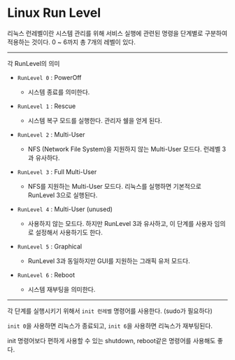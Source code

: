 # Linux Run Level

리눅스 런레벨이란 시스템 관리를 위해 서비스 실행에 관련된 명령을 단계별로 구분하여 적용하는 것이다. 0 ~ 6까지 총 7개의 레벨이 있다.

---

각 RunLevel의 의미

- `RunLevel 0` : PowerOff
  - 시스템 종료를 의미한다.

- `RunLevel 1` : Rescue
  - 시스템 복구 모드를 실행한다. 관리자 쉘을 얻게 된다.

- `RunLevel 2` : Multi-User
  - NFS (Network File System)을 지원하지 않는 Multi-User 모드다. 런레벨 3과 유사하다.

- `RunLevel 3` : Full Multi-User
  - NFS를 지원하는 Multi-User 모드다. 리눅스를 실행하면 기본적으로 RunLevel 3으로 실행된다.

- `RunLevel 4` : Multi-User (unused)
  - 사용하지 않는 모드다. 하지만 RunLevel 3과 유사하고, 이 단계를 사용자 임의로 설정해서 사용하기도 한다.

- `RunLevel 5` : Graphical
  - RunLevel 3과 동일하지만 GUI를 지원하는 그래픽 유저 모드다.

- `RunLevel 6` : Reboot
  - 시스템 재부팅을 의미한다.

---

각 단계를 실행시키기 위해서 `init 런레벨` 명령어를 사용한다. (sudo가 필요하다)

`init 0`을 사용하면 리눅스가 종료되고, `init 6`을 사용하면 리눅스가 재부팅된다.

init 명령어보다 편하게 사용할 수 있는 shutdown, reboot같은 명령어를 사용해도 좋다.